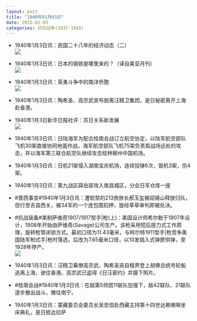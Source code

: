 ```yaml
---
layout: post
title: "1940年01月03日"
date: 2015-01-03
categories: 抗日战争(1937-1945)
---
```


<meta name="referrer" content="no-referrer" />

- 1940年1月3日讯：民国二十八年的经济动态（二） <br/><img src="https://ww3.sinaimg.cn/large/aca367d8jw1enwr2ri0kkj20dt1lsqii.jpg" />

- 1940年1月3日讯：日本的钢铁是哪里来的？（译自美亚月刊） <br/><img src="https://ww4.sinaimg.cn/large/aca367d8jw1enwpcfealrj20jb1dhtpo.jpg" />

- 1940年1月3日讯：英勇斗争中的南洋侨胞 <br/><img src="https://ww3.sinaimg.cn/large/aca367d8jw1enwnlz9ed4j20kf1ei1b1.jpg" />

- 1940年1月3日讯：陶希圣、高宗武宣布脱离汪精卫集团，是日秘密离开上海赴香港。 

- 1940年1月3日新华日报社评：苏日关系新发展 <br/><img src="https://ww3.sinaimg.cn/large/aca367d8jw1enwlvll5i2j210n0ho45d.jpg" />

- 1940年1月3日讯：日陆海军为配合桂南会战订立航空协定，以陆军航空部队飞机30架直接协同地面作战，海军航空部队飞机75架负责距战场远处的攻击，并以海军第三联合航空队继续攻击桂林柳州中国机场。 

- 1940年1月3日讯：日机21架侵入湖南宝庆机场，连续投弹6次，毁机3架，伤4架。 

- 1940年1月3日讯：第九战区薛岳部攻入南昌城区，分会日军仓库一座 

- #晋西事变#1940年1月3日讯：遭软禁的213旅旅长郝玉玺被阎锡山释放归队，但行至吉县西关，被34军的一个连包围扣押，旋经草草审判即被处决。  

- #抗战装备#美制萨维奇1907/1917型手|枪(上)：美国设计师希尔勒于1907年设计，1908年开始由萨维奇(Savage)公司生产。该枪采用短后座力式工作原理，旋转枪管闭锁方式。最初口径为11.43毫米，与柯尔特1911型手|枪竞争美国陆军制式手|枪时落选，后改为7.65毫米口径，以10发插入式弹匣供弹，至1928年停产。 <br/><img src="https://ww2.sinaimg.cn/large/aca367d8jw1enw3nzwx6lj20h40xrtf2.jpg" />

- 1940年1月3日讯：汪精卫幕僚高宗武、陶希圣突自租界登上胡佛总统号轮船逃离上海，驶往香港。高宗武已盗得《日汪密约》并摄下照片。 

- #桂南会战#1940年1月3日讯：在敌第5师团11联队加强下，敌42联队、21联队逐步撤出战斗，撤往南宁。 

- 1940年1月3日讯：蒙藏委员会委员长吴忠信赴西藏主持第十四世达赖喇嘛坐床典礼，是日抵达拉萨 

